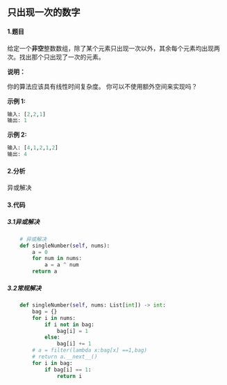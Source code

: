 ## 只出现一次的数字

#### 1.题目

给定一个**非空**整数数组，除了某个元素只出现一次以外，其余每个元素均出现两次。找出那个只出现了一次的元素。

**说明：**

你的算法应该具有线性时间复杂度。 你可以不使用额外空间来实现吗？

**示例 1:**

```python
输入: [2,2,1]
输出: 1
```

**示例 2:**

```python
输入: [4,1,2,1,2]
输出: 4
```

#### 2.分析

异或解决

#### 3.代码

##### 3.1异或解决

```python
    # 异或解决
    def singleNumber(self, nums):
        a = 0
        for num in nums:
            a = a ^ num
        return a
```

##### 3.2常规解决

```python
    def singleNumber(self, nums: List[int]) -> int:
        bag = {}
        for i in nums:
            if i not in bag:
                bag[i] = 1
            else:
                bag[i] += 1
        # a = filter(lambda x:bag[x] ==1,bag)
        # return a.__next__()
        for i in bag:
            if bag[i] == 1:
                return i
```

